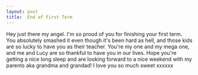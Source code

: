 ```yaml
---
layout: post
title:  End of First Term
---
```

Hey just there my angel. I'm so proud of you for finishing your first term. You absolutely smashed it even though it's been hard as hell, and those kids are so lucky to have you as their teacher. You're my one and my mega one, and me and Lucy are so thankful to have you in our lives. Hope you're getting a nice long sleep and are looking forward to a nice weekend with my parents aka grandma and grandad! I love you so much sweet xxxxxx

